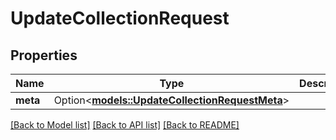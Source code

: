 # UpdateCollectionRequest

## Properties

Name | Type | Description | Notes
------------ | ------------- | ------------- | -------------
**meta** | Option<[**models::UpdateCollectionRequestMeta**](updateCollection_request_meta.md)> |  | [optional]

[[Back to Model list]](../README.md#documentation-for-models) [[Back to API list]](../README.md#documentation-for-api-endpoints) [[Back to README]](../README.md)


